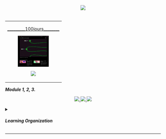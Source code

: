 # <p align="center"><a href="https://github.com/franckdun/Knowledge-GALERY"><img src="https://img.shields.io/badge/🏠-🎓%20Python avec Replit %20🎓-7986CB" width="750" ></a></p>

<!--////////////////////////////////// TABLE 1 \\\\\\\\\\\\\\\\\\\\\\\\\\\\\\\\\\\\\-->

<div align="center">
  <table>
    <tr>  
      <td> <!-- MODULE 1 -->
        <p align="center"><a href="https://github.com/franckdun/python_replit/tree/main/Python_100_jours" target="_blank" rel="noreferrer">_________100jours________</a></p>
        <p align="center"><a href="https://github.com/franckdun/python_replit/blob/main/readme/readme.png" target="_blank" rel="noreferrer"> <img align="center" src="https://github.com/franckdun/python_replit/blob/main/readme/readme.png" width="100" height="100" alt="franckdun" /> </a></p>
        <p align="center"><a href="https://replit.com/learn/100-days-of-python/hub?utm_source=widget"> <img src="https://img.shields.io/badge/- Apprenez Python avec repl it -7986CB" width="#"> </a></p>
      </td>
    </tr>
  </table>
</div>

<summary><p align="left"><em><strong>Module 1, 2, 3.</strong></em></p></summary>


<p align="center"><a href="#"> <img src="https://img.shields.io/badge/Go%20to-MODULE_1-7986CB"> </a><a href="#"> <img src="https://img.shields.io/badge/Go%20to-MODULE_2-7986CB"> </a><a href="#"> <img src="https://img.shields.io/badge/Go%20to-MODULE_3-7986CB"> </a></p>
	
	
		
		


<!-- ORGANISATION ///////////////////////////////////////////////////////////////////////////////////////////////////////////// -->	
	
<details><summary><h4><em><strong>Learning Organization</strong></em></h4></summary>
	
<p>la règle est tres simple, remplacez les 📌 epingles par des 🪙 pieces en réalisant les taches 
	pour gagner des 💎 diamands</p>	
		
```
Difficulté
		🍓 - Fraise signale le module facile a exécuter.
		🥑 - Avocat signale le module de difficulté moyenne.
	
Progression
		📌 - Epingle indique le nombre de leçons ou chapitres de chaques module.
		🖋  - Quiz aide à vous évaluer.
		>   - Flèche indique le niveau de la progression en cours.
	
Acquisition
		🪙 - Pièce signale la réussite d'un module effectué.
		💎 - Diamant signale la réussite d'une Partie effectuées.

🏆 - signale la réussite de toutes les Parties.
```	
</details>


</details>

---


